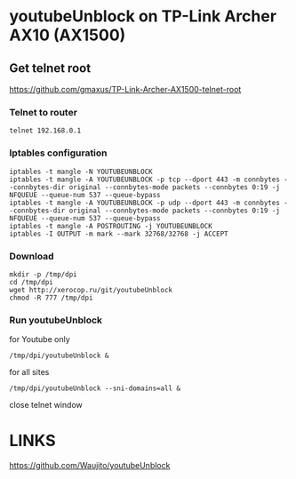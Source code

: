 # youtubeUnblock on TP-Link Archer AX10 (AX1500)

## Get telnet root

https://github.com/gmaxus/TP-Link-Archer-AX1500-telnet-root

### Telnet to router
```text
telnet 192.168.0.1
```

### Iptables configuration
```text
iptables -t mangle -N YOUTUBEUNBLOCK
iptables -t mangle -A YOUTUBEUNBLOCK -p tcp --dport 443 -m connbytes --connbytes-dir original --connbytes-mode packets --connbytes 0:19 -j NFQUEUE --queue-num 537 --queue-bypass
iptables -t mangle -A YOUTUBEUNBLOCK -p udp --dport 443 -m connbytes --connbytes-dir original --connbytes-mode packets --connbytes 0:19 -j NFQUEUE --queue-num 537 --queue-bypass
iptables -t mangle -A POSTROUTING -j YOUTUBEUNBLOCK
iptables -I OUTPUT -m mark --mark 32768/32768 -j ACCEPT
```

### Download
```text
mkdir -p /tmp/dpi
cd /tmp/dpi
wget http://xerocop.ru/git/youtubeUnblock
chmod -R 777 /tmp/dpi
```


### Run youtubeUnblock
for Youtube only
```text
/tmp/dpi/youtubeUnblock &
```

for all sites
```text
/tmp/dpi/youtubeUnblock --sni-domains=all &
```

close telnet window

# LINKS
https://github.com/Waujito/youtubeUnblock